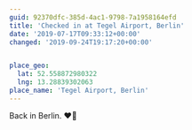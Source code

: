 ```yaml
---
guid: 92370dfc-385d-4ac1-9798-7a1958164efd
title: 'Checked in at Tegel Airport, Berlin'
date: '2019-07-17T09:33:12+00:00'
changed: '2019-09-24T19:17:20+00:00'


place_geo:
  lat: 52.558872980322
  lng: 13.28839302063
place_name: 'Tegel Airport, Berlin'
---
```


Back in Berlin. ❤️🎉
